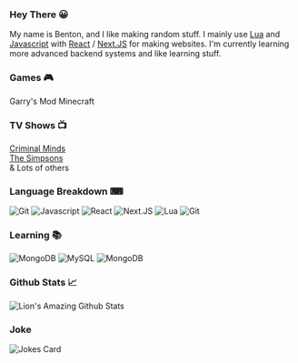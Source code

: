 ### Hey There 😀
My name is Benton, and I like making random stuff. I mainly use [Lua](https://www.lua.org/) and [Javascript](https://www.javascript.com/) with [React](https://reactjs.org/) / [Next.JS](https://nextjs.org/) for making websites. I'm currently learning more advanced backend systems and like learning stuff.

### Games 🎮
Garry's Mod
Minecraft

### TV Shows 📺
[Criminal Minds](https://www.imdb.com/title/tt0452046/)<br>
[The Simpsons](https://www.imdb.com/title/tt0096697/)<br>
& Lots of others

### Language Breakdown ⌨
![Git](https://img.shields.io/badge/Git-F05032.svg?style=for-the-badge&logo=Git&logoColor=white)
![Javascript](https://img.shields.io/badge/JavaScript-F7DF1E.svg?style=for-the-badge&logo=JavaScript&logoColor=black)
![React](https://img.shields.io/badge/React-61DAFB.svg?style=for-the-badge&logo=React&logoColor=black)
![Next.JS](https://img.shields.io/badge/Next.js-000000.svg?style=for-the-badge&logo=next-dot-js&logoColor=white)
![Lua](https://img.shields.io/badge/Lua-2C2D72.svg?style=for-the-badge&logo=Lua&logoColor=white)
![Git](https://img.shields.io/badge/Git-F05032.svg?style=for-the-badge&logo=Git&logoColor=white)

### Learning 📚
![MongoDB](https://img.shields.io/badge/MongoDB-47A248.svg?style=for-the-badge&logo=MongoDB&logoColor=white)
![MySQL](https://img.shields.io/badge/MySQL-4479A1.svg?style=for-the-badge&logo=MySQL&logoColor=white)
![MongoDB](https://img.shields.io/badge/MongoDB-47A248.svg?style=for-the-badge&logo=MongoDB&logoColor=white)

### Github Stats 📈
![Lion's Amazing Github Stats](https://github-readme-stats.vercel.app/api?username=liondadev&count_private=true&show_icons=true&theme=radical&year=2022)

### Joke
![Jokes Card](https://readme-jokes.vercel.app/api)
